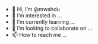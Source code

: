 - 👋 Hi, I’m @mwahdu
- 👀 I’m interested in ...
- 🌱 I’m currently learning ...
- 💞️ I’m looking to collaborate on ...
- 📫 How to reach me ...

<!---
mwahdu/mwahdu is a ✨ special ✨ repository because its `README.md` (this file) appears on your GitHub profile.
You can click the Preview link to take a look at your changes.
--->

